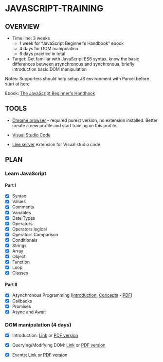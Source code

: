 # JAVASCRIPT-TRAINING

## OVERVIEW
- Time line: 3 weeks
    - 1 week for “JavaScript Beginner’s Handbook” ebook
    - 4 days for DOM manipulation
    - 6 days practice in total
- Target: Get familiar with JavaScript ES6 syntax, know the basic differences between asynchronous and synchronous, briefly introduction basic DOM manipulation

Notes: Supporters should help setup JS environment with Parcel before start at [here](https://parceljs.org/)

Ebook: [The JavaScript Beginner's Handhook](https://drive.google.com/file/d/11v0gbhKB8vuIo2Khk84HxFHNS88e5EKt/view?usp=sharing)

## TOOLS
- [Chrome browser](https://www.google.com/chrome/) - required purest version, no extension installed. Better create a new profile and start training on this profile.
- [Visual Studio Code](https://code.visualstudio.com/)

- [Live server](https://marketplace.visualstudio.com/items?itemName=ritwickdey.LiveServer) extension for Visual studio code.

## PLAN

### Learn JavaScript

#### Part I

- [x] Syntax
 - [x] Values
 - [x] Comments
 - [x] Variables
 - [x] Date Types
 - [x] Operators
 - [x] Operators logical
 - [x] Operators Comparison
 - [x] Conditionals
 - [x] Strings
- [x] Array
- [x] Object
- [x] Function
- [x] Loop
- [x] Classes

#### Part II

- [x] Asynchronous Programming ([Introduction](https://www.pluralsight.com/guides/introduction-to-asynchronous-javascript), [Concepts](https://scotch.io/courses/10-need-to-know-javascript-concepts/callbacks-promises-and-async) - [PDF](https://drive.google.com/open?id=1-mVzI8-TVJ90JUa48fMpe6V-ymXlR1oP))
- [x] Callbacks
- [x] Promises
- [x] Async and Await

### DOM manipulation (4 days)

- [x] Introduction: [Link](https://www.digitalocean.com/community/tutorials/introduction-to-the-dom) or [PDF version](https://drive.google.com/open?id=1GAKFRE5J3H_lfjMWouv0B0JGkOB0kW4j)
- [x] Querying/Modifying DOM: [Link](https://www.digitalocean.com/community/tutorials/how-to-modify-attributes-classes-and-styles-in-the-dom) or [PDF version](https://drive.google.com/open?id=1R1dIJGSXqke6KrolDPbqJVkg1_IkPD60)
- [x] Events: [Link](https://www.digitalocean.com/community/tutorials/understanding-events-in-javascript) or [PDF version](https://drive.google.com/open?id=1wR598xMbVLke42t8S-vfC3y5TIb-uybI)



